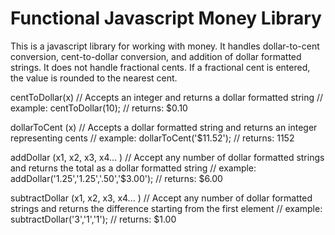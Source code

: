 Functional Javascript Money Library
===================================

This is a javascript library for working with money.  It handles dollar-to-cent conversion, cent-to-dollar conversion, and addition of dollar formatted strings.  It does not handle fractional cents.  If a fractional cent is entered, the value is rounded to the nearest cent.

centToDollar(x) 
// Accepts an integer and returns a dollar formatted string 
// example: centToDollar(10); 
// returns: $0.10 

dollarToCent (x) 
// Accepts a dollar formatted string and returns an integer representing cents 
// example: dollarToCent('$11.52'); 
// returns: 1152 

addDollar (x1, x2, x3, x4... ) 
// Accept any number of dollar formatted strings and returns the total as a dollar formatted string 
// example: addDollar('1.25','1.25','.50','$3.00'); 
// returns: $6.00 

subtractDollar (x1, x2, x3, x4... ) 
// Accept any number of dollar formatted strings and returns the difference starting from the first element 
// example: subtractDollar('3','1','1'); 
// returns: $1.00 